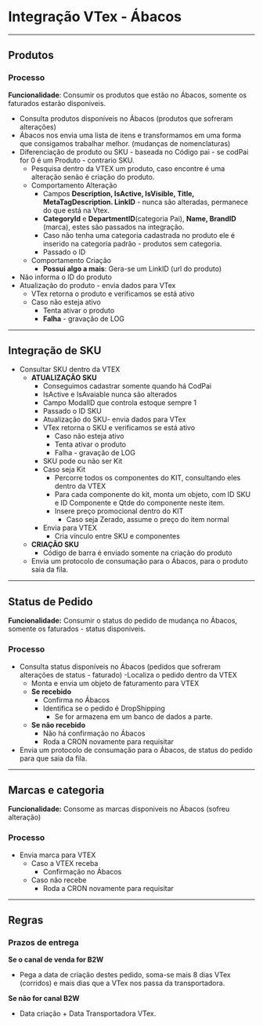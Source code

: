 # Integração VTex - Ábacos

---

## Produtos

### Processo

**Funcionalidade**: Consumir os produtos que estão no Ábacos, somente os faturados estarão disponiveis.

- Consulta produtos disponíveis no Ábacos (produtos que sofreram alterações)
- Ábacos nos envia uma lista de itens e transformamos em uma forma que consigamos trabalhar melhor. (mudanças de nomenclaturas)
- Diferenciação de produto ou SKU - baseada no Código pai - se codPai for 0 é um Produto - contrario SKU.
    - Pesquisa dentro da VTEX um produto, caso encontre é uma alteração senão é criação do produto.
    - Comportamento Alteração
        - Campos **Description, IsActive, IsVisible, Title, MetaTagDescription. LinkID** - nunca são alteradas, permanece do que está na Vtex.
        - **CategoryId** e **DepartmentID**(categoria Pai), **Name, BrandID** (marca), estes são passados na integração.
        - Caso não tenha uma categoria cadastrada no produto ele é inserido na categoria padrão - produtos sem categoria.
        - Passado o ID
    - Comportamento Criação
        - **Possui algo a mais**: Gera-se um LinkID (url do produto)
- Não informa o ID do produto
- Atualização do produto - envia dados para VTex
    - VTex retorna o produto e verificamos se está ativo
    - Caso não esteja ativo
        - Tenta ativar o produto
        - **Falha** - gravação de LOG
        
---

## Integração de SKU

- Consultar SKU dentro da VTEX
    - **ATUALIZAÇÃO SKU**
        - Conseguimos cadastrar somente quando há CodPai
        - IsActive e IsAvaiable nunca são alterados
        - Campo ModalID que controla estoque sempre 1
        - Passado o ID SKU
        - Atualização do SKU- envia dados para VTex
        - VTex retorna o SKU e verificamos se está ativo
            - Caso não esteja ativo
            - Tenta ativar o produto
            - Falha - gravação de LOG
        - SKU pode ou não ser Kit
        - Caso seja Kit
            - Percorre todos os componentes do KIT, consultando eles dentro da VTEX
            - Para cada componente do kit, monta um objeto, com ID SKU e ID Componente e Qtde do componente neste item.
            - Insere preço promocional dentro do KIT
                - Caso seja Zerado, assume o preço do item normal
        - Envia para VTEX
            - Cria vínculo entre SKU e componentes
    - **CRIAÇÃO SKU**
        - Código de barra é enviado somente na criação do produto
    - Envia um protocolo de consumação para o Ábacos, para o produto saia da fila.
    
---

## Status de Pedido

**Funcionalidade:** Consumir o status do pedido de mudança no Ábacos, somente os faturados - status disponiveis.

### Processo

- Consulta status disponíveis no Ábacos (pedidos que sofreram alterações de status - faturado)
-Localiza o pedido dentro da VTEX
    - Monta e envia um objeto de faturamento para VTEX
    - **Se recebido**
        - Confirma no Ábacos
        - Identifica se o pedido é DropShipping
            - Se for armazena em um banco de dados a parte.
    - **Se não recebido**
        - Não há confirmação no Ábacos
        - Roda a CRON novamente para requisitar
- Envia um protocolo de consumação para o Ábacos, de status do pedido para que saia da fila.

---

## Marcas e categoria

**Funcionalidade:** Consome as marcas disponiveis no Ábacos (sofreu alteração)

### Processo
- Envia marca para VTEX
    - Caso a VTEX receba
        - Confirmação no Ábacos
    - Caso não recebe
        - Roda a CRON novamente para requisitar

---
        
## Regras

### Prazos de entrega

**Se o canal de venda for B2W**
- Pega a data de criação destes pedido, soma-se mais 8 dias VTex (corridos) e mais dias que a VTex nos passa da transportadora.

**Se não for canal B2W**
- Data criação + Data Transportadora VTex.
